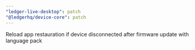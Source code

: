 ```yaml
---
"ledger-live-desktop": patch
"@ledgerhq/device-core": patch
---
```


Reload app restauration if device disconnected after firmware update with language pack
